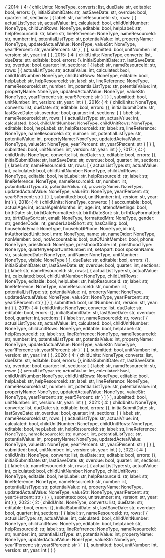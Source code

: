 {
  2014: {
    4: {
      childUnits: NoneType,
      converts: list,
      dueDate: str,
      editable: bool,
      errors: {},
      initialSubmitDate: str,
      lastSaveDate: str,
      overdue: bool,
      quarter: int,
      sections: [
        {
          label: str,
          nameResourceId: str,
          rows: [
            {
              actualListType: str,
              actualValue: int,
              calculated: bool,
              childUnitNumber: NoneType,
              childUnitRows: NoneType,
              editable: bool,
              helpLabel: str,
              helpResourceId: str,
              label: str,
              lineReference: NoneType,
              nameResourceId: str,
              number: int,
              potentialListType: str,
              potentialValue: int,
              propertyName: NoneType,
              updatedActualValue: NoneType,
              valueStr: NoneType,
              year1Percent: str,
              year5Percent: str
            }
          ]
        }
      ],
      submitted: bool,
      unitNumber: int,
      version: str,
      year: int
    }
  },
  2015: {
    4: {
      childUnits: NoneType,
      converts: list,
      dueDate: str,
      editable: bool,
      errors: {},
      initialSubmitDate: str,
      lastSaveDate: str,
      overdue: bool,
      quarter: int,
      sections: [
        {
          label: str,
          nameResourceId: str,
          rows: [
            {
              actualListType: str,
              actualValue: int,
              calculated: bool,
              childUnitNumber: NoneType,
              childUnitRows: NoneType,
              editable: bool,
              helpLabel: str,
              helpResourceId: str,
              label: str,
              lineReference: NoneType,
              nameResourceId: str,
              number: int,
              potentialListType: str,
              potentialValue: int,
              propertyName: NoneType,
              updatedActualValue: NoneType,
              valueStr: NoneType,
              year1Percent: str,
              year5Percent: str
            }
          ]
        }
      ],
      submitted: bool,
      unitNumber: int,
      version: str,
      year: int
    }
  },
  2016: {
    4: {
      childUnits: NoneType,
      converts: list,
      dueDate: str,
      editable: bool,
      errors: {},
      initialSubmitDate: str,
      lastSaveDate: str,
      overdue: bool,
      quarter: int,
      sections: [
        {
          label: str,
          nameResourceId: str,
          rows: [
            {
              actualListType: str,
              actualValue: int,
              calculated: bool,
              childUnitNumber: NoneType,
              childUnitRows: NoneType,
              editable: bool,
              helpLabel: str,
              helpResourceId: str,
              label: str,
              lineReference: NoneType,
              nameResourceId: str,
              number: int,
              potentialListType: str,
              potentialValue: int,
              propertyName: NoneType,
              updatedActualValue: NoneType,
              valueStr: NoneType,
              year1Percent: str,
              year5Percent: str
            }
          ]
        }
      ],
      submitted: bool,
      unitNumber: int,
      version: str,
      year: int
    }
  },
  2017: {
    4: {
      childUnits: NoneType,
      converts: list,
      dueDate: str,
      editable: bool,
      errors: {},
      initialSubmitDate: str,
      lastSaveDate: str,
      overdue: bool,
      quarter: int,
      sections: [
        {
          label: str,
          nameResourceId: str,
          rows: [
            {
              actualListType: str,
              actualValue: int,
              calculated: bool,
              childUnitNumber: NoneType,
              childUnitRows: NoneType,
              editable: bool,
              helpLabel: str,
              helpResourceId: str,
              label: str,
              lineReference: NoneType,
              nameResourceId: str,
              number: int,
              potentialListType: str,
              potentialValue: int,
              propertyName: NoneType,
              updatedActualValue: NoneType,
              valueStr: NoneType,
              year1Percent: str,
              year5Percent: str
            }
          ]
        }
      ],
      submitted: bool,
      unitNumber: int,
      version: str,
      year: int
    }
  },
  2018: {
    4: {
      childUnits: NoneType,
      converts: [
        {
          accountable: bool,
          actualAge: int,
          actualAgeInMonths: int,
          age: int,
          attendMeetings: bool,
          birthDate: str,
          birthDateFormatted: str,
          birthDateSort: str,
          birthDayFormatted: str,
          birthDaySort: str,
          email: NoneType,
          formattedMrn: NoneType,
          gender: str,
          genderCode: int,
          genderLabelShort: str,
          hasCalling: bool,
          householdEmail: NoneType,
          householdPhone: NoneType,
          id: int,
          inAuthorizedUnit: bool,
          mrn: NoneType,
          name: str,
          nameOrder: NoneType,
          nonMember: bool,
          notAccountable: bool,
          outOfUnitMember: bool,
          phone: NoneType,
          priesthood: NoneType,
          priesthoodCode: int,
          priesthoodType: NoneType,
          quarterlyReportUnitNumber: int,
          setApart: bool,
          spokenName: str,
          sustainedDate: NoneType,
          unitName: NoneType,
          unitNumber: NoneType,
          visible: NoneType
        }
      ],
      dueDate: str,
      editable: bool,
      errors: {},
      initialSubmitDate: str,
      lastSaveDate: str,
      overdue: bool,
      quarter: int,
      sections: [
        {
          label: str,
          nameResourceId: str,
          rows: [
            {
              actualListType: str,
              actualValue: int,
              calculated: bool,
              childUnitNumber: NoneType,
              childUnitRows: NoneType,
              editable: bool,
              helpLabel: str,
              helpResourceId: str,
              label: str,
              lineReference: NoneType,
              nameResourceId: str,
              number: int,
              potentialListType: str,
              potentialValue: int,
              propertyName: NoneType,
              updatedActualValue: NoneType,
              valueStr: NoneType,
              year1Percent: str,
              year5Percent: str
            }
          ]
        }
      ],
      submitted: bool,
      unitNumber: int,
      version: str,
      year: int
    }
  },
  2019: {
    4: {
      childUnits: NoneType,
      converts: list,
      dueDate: str,
      editable: bool,
      errors: {},
      initialSubmitDate: str,
      lastSaveDate: str,
      overdue: bool,
      quarter: int,
      sections: [
        {
          label: str,
          nameResourceId: str,
          rows: [
            {
              actualListType: str,
              actualValue: int,
              calculated: bool,
              childUnitNumber: NoneType,
              childUnitRows: NoneType,
              editable: bool,
              helpLabel: str,
              helpResourceId: str,
              label: str,
              lineReference: NoneType,
              nameResourceId: str,
              number: int,
              potentialListType: str,
              potentialValue: int,
              propertyName: NoneType,
              updatedActualValue: NoneType,
              valueStr: NoneType,
              year1Percent: str,
              year5Percent: str
            }
          ]
        }
      ],
      submitted: bool,
      unitNumber: int,
      version: str,
      year: int
    }
  },
  2020: {
    4: {
      childUnits: NoneType,
      converts: list,
      dueDate: str,
      editable: bool,
      errors: {},
      initialSubmitDate: str,
      lastSaveDate: str,
      overdue: bool,
      quarter: int,
      sections: [
        {
          label: str,
          nameResourceId: str,
          rows: [
            {
              actualListType: str,
              actualValue: int,
              calculated: bool,
              childUnitNumber: NoneType,
              childUnitRows: NoneType,
              editable: bool,
              helpLabel: str,
              helpResourceId: str,
              label: str,
              lineReference: NoneType,
              nameResourceId: str,
              number: int,
              potentialListType: str,
              potentialValue: int,
              propertyName: NoneType,
              updatedActualValue: NoneType,
              valueStr: NoneType,
              year1Percent: str,
              year5Percent: str
            }
          ]
        }
      ],
      submitted: bool,
      unitNumber: int,
      version: str,
      year: int
    }
  },
  2021: {
    4: {
      childUnits: NoneType,
      converts: list,
      dueDate: str,
      editable: bool,
      errors: {},
      initialSubmitDate: str,
      lastSaveDate: str,
      overdue: bool,
      quarter: int,
      sections: [
        {
          label: str,
          nameResourceId: str,
          rows: [
            {
              actualListType: str,
              actualValue: int,
              calculated: bool,
              childUnitNumber: NoneType,
              childUnitRows: NoneType,
              editable: bool,
              helpLabel: str,
              helpResourceId: str,
              label: str,
              lineReference: NoneType,
              nameResourceId: str,
              number: int,
              potentialListType: str,
              potentialValue: int,
              propertyName: NoneType,
              updatedActualValue: NoneType,
              valueStr: NoneType,
              year1Percent: str,
              year5Percent: str
            }
          ]
        }
      ],
      submitted: bool,
      unitNumber: int,
      version: str,
      year: int
    }
  },
  2022: {
    4: {
      childUnits: NoneType,
      converts: list,
      dueDate: str,
      editable: bool,
      errors: {},
      initialSubmitDate: str,
      lastSaveDate: str,
      overdue: bool,
      quarter: int,
      sections: [
        {
          label: str,
          nameResourceId: str,
          rows: [
            {
              actualListType: str,
              actualValue: int,
              calculated: bool,
              childUnitNumber: NoneType,
              childUnitRows: NoneType,
              editable: bool,
              helpLabel: str,
              helpResourceId: str,
              label: str,
              lineReference: NoneType,
              nameResourceId: str,
              number: int,
              potentialListType: str,
              potentialValue: int,
              propertyName: NoneType,
              updatedActualValue: NoneType,
              valueStr: NoneType,
              year1Percent: str,
              year5Percent: str
            }
          ]
        }
      ],
      submitted: bool,
      unitNumber: int,
      version: str,
      year: int
    }
  },
  2023: {
    2: {
      childUnits: NoneType,
      converts: list,
      dueDate: str,
      editable: bool,
      errors: {},
      initialSubmitDate: str,
      lastSaveDate: str,
      overdue: bool,
      quarter: int,
      sections: [
        {
          label: str,
          nameResourceId: str,
          rows: [
            {
              actualListType: str,
              actualValue: int,
              calculated: bool,
              childUnitNumber: NoneType,
              childUnitRows: NoneType,
              editable: bool,
              helpLabel: str,
              helpResourceId: str,
              label: str,
              lineReference: NoneType,
              nameResourceId: str,
              number: int,
              potentialListType: str,
              potentialValue: int,
              propertyName: NoneType,
              updatedActualValue: NoneType,
              valueStr: NoneType,
              year1Percent: str,
              year5Percent: str
            }
          ]
        }
      ],
      submitted: bool,
      unitNumber: int,
      version: str,
      year: int
    }
  }
}